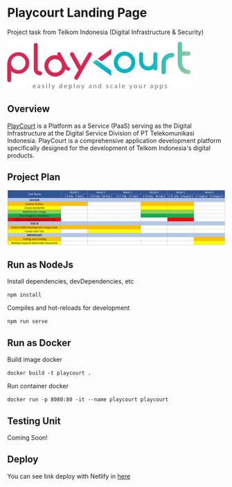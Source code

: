 # Playcourt Landing Page 

Project task from Telkom Indonesia (Digital Infrastructure & Security)

![logo](https://raw.githubusercontent.com/hibrizys/landing-page-playcourt/main/src/assets/img/logo.png)

## Overview

[PlayCourt](https://playcourt.id/) is a Platform as a Service (PaaS) serving as the Digital Infrastructure at the Digital Service Division of PT Telekomunikasi Indonesia. PlayCourt is a comprehensive application development platform specifically designed for the development of Telkom Indonesia's digital products.

## Project Plan

![Project Plan](https://raw.githubusercontent.com/hibrizys/landing-page-playcourt/main/src/assets/img/Project_Plan.png)

## Run as NodeJs

Install dependencies, devDependencies, etc
```
npm install
```

Compiles and hot-reloads for development
```
npm run serve
```

## Run as Docker

Build image docker
```
docker build -t playcourt .
```

Run container docker    
```
docker run -p 8080:80 -it --name playcourt playcourt
```

## Testing Unit

Coming Soon!

## Deploy

You can see link deploy with Netlify in [here](https://playcourt.netlify.app/)